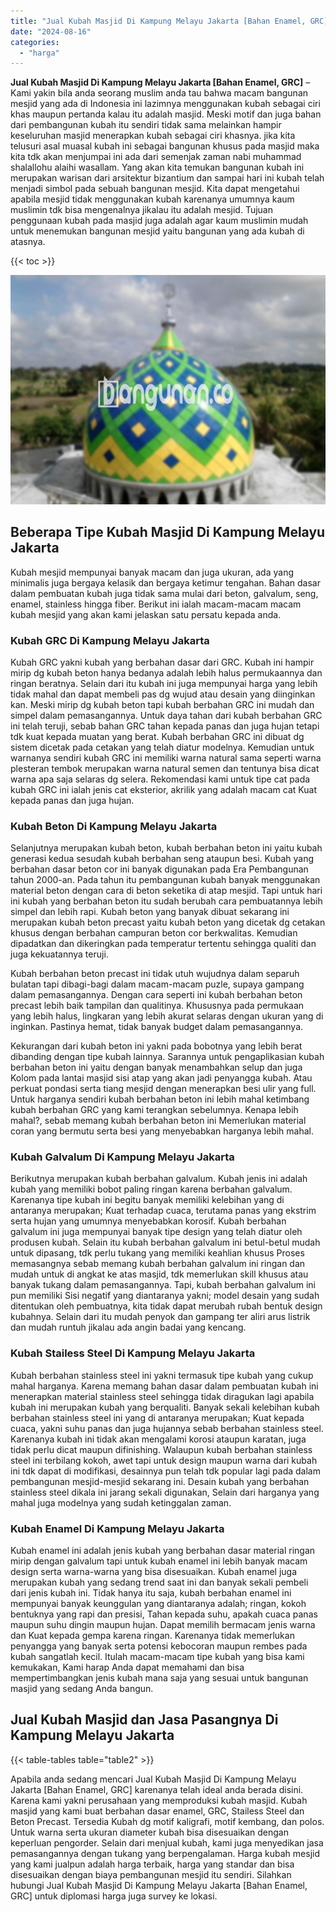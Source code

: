 ```yaml
---
title: "Jual Kubah Masjid Di Kampung Melayu Jakarta [Bahan Enamel, GRC]"
date: "2024-08-16"
categories: 
  - "harga"
---
```


**Jual Kubah Masjid Di Kampung Melayu Jakarta \[Bahan Enamel, GRC\]** – Kami yakin bila anda seorang muslim anda tau bahwa macam bangunan mesjid yang ada di Indonesia ini lazimnya menggunakan kubah sebagai ciri khas maupun pertanda kalau itu adalah masjid. Meski motif dan juga bahan dari pembangunan kubah itu sendiri tidak sama melainkan hampir keseluruhan masjid menerapkan kubah sebagai ciri khasnya. jika kita telusuri asal muasal kubah ini sebagai bangunan khusus pada masjid maka kita tdk akan menjumpai ini ada dari semenjak zaman nabi muhammad shalallohu alaihi wasallam. Yang akan kita temukan bangunan kubah ini merupakan warisan dari arsitektur bizantium dan sampai hari ini kubah telah menjadi simbol pada sebuah bangunan mesjid. Kita dapat mengetahui apabila mesjid tidak menggunakan kubah karenanya umumnya kaum muslimin tdk bisa mengenalnya jikalau itu adalah mesjid. Tujuan penggunaan kubah pada masjid juga adalah agar kaum muslimin mudah untuk menemukan bangunan mesjid yaitu bangunan yang ada kubah di atasnya.

{{< toc >}}

![Jual Kubah Masjid Di Kampung Melayu Jakarta [Bahan Enamel, GRC]](/images/jual-kubah-masjid-27.png)

## Beberapa Tipe Kubah Masjid Di Kampung Melayu Jakarta

Kubah mesjid mempunyai banyak macam dan juga ukuran, ada yang minimalis juga bergaya kelasik dan bergaya ketimur tengahan. Bahan dasar dalam pembuatan kubah juga tidak sama mulai dari beton, galvalum, seng, enamel, stainless hingga fiber. Berikut ini ialah macam-macam macam kubah mesjid yang akan kami jelaskan satu persatu kepada anda.

### Kubah GRC Di Kampung Melayu Jakarta

Kubah GRC yakni kubah yang berbahan dasar dari GRC. Kubah ini hampir mirip dg kubah beton hanya bedanya adalah lebih halus permukaannya dan ringan beratnya. Selain dari itu kubah ini juga mempunyai harga yang lebih tidak mahal dan dapat membeli pas dg wujud atau desain yang diinginkan kan. Meski mirip dg kubah beton tapi kubah berbahan GRC ini mudah dan simpel dalam pemasangannya. Untuk daya tahan dari kubah berbahan GRC ini telah teruji, sebab bahan GRC tahan kepada panas dan juga hujan tetapi tdk kuat kepada muatan yang berat. Kubah berbahan GRC ini dibuat dg sistem dicetak pada cetakan yang telah diatur modelnya. Kemudian untuk warnanya sendiri kubah GRC ini memiliki warna natural sama seperti warna plesteran tembok merupakan warna natural semen dan tentunya bisa dicat warna apa saja selaras dg selera. Rekomendasi kami untuk tipe cat pada kubah GRC ini ialah jenis cat eksterior, akrilik yang adalah macam cat Kuat kepada panas dan juga hujan.

### Kubah Beton Di Kampung Melayu Jakarta

Selanjutnya merupakan kubah beton, kubah berbahan beton ini yaitu kubah generasi kedua sesudah kubah berbahan seng ataupun besi. Kubah yang berbahan dasar beton cor ini banyak digunakan pada Era Pembangunan tahun 2000-an. Pada tahun itu pembangunan kubah banyak menggunakan material beton dengan cara di beton seketika di atap mesjid. Tapi untuk hari ini kubah yang berbahan beton itu sudah berubah cara pembuatannya lebih simpel dan lebih rapi. Kubah beton yang banyak dibuat sekarang ini merupakan kubah beton precast yaitu kubah beton yang dicetak dg cetakan khusus dengan berbahan campuran beton cor berkwalitas. Kemudian dipadatkan dan dikeringkan pada temperatur tertentu sehingga qualiti dan juga kekuatannya teruji.

Kubah berbahan beton precast ini tidak utuh wujudnya dalam separuh bulatan tapi dibagi-bagi dalam macam-macam puzle, supaya gampang dalam pemasangannya. Dengan cara seperti ini kubah berbahan beton precast lebih baik tampilan dan qualitinya. Khususnya pada permukaan yang lebih halus, lingkaran yang lebih akurat selaras dengan ukuran yang di inginkan. Pastinya hemat, tidak banyak budget dalam pemasangannya.

Kekurangan dari kubah beton ini yakni pada bobotnya yang lebih berat dibanding dengan tipe kubah lainnya. Sarannya untuk pengaplikasian kubah berbahan beton ini yaitu dengan banyak menambahkan selup dan juga Kolom pada lantai masjid sisi atap yang akan jadi penyangga kubah. Atau perkuat pondasi serta tiang mesjid dengan menerapkan besi ulir yang full. Untuk harganya sendiri kubah berbahan beton ini lebih mahal ketimbang kubah berbahan GRC yang kami terangkan sebelumnya. Kenapa lebih mahal?, sebab memang kubah berbahan beton ini Memerlukan material coran yang bermutu serta besi yang menyebabkan harganya lebih mahal.

### Kubah Galvalum Di Kampung Melayu Jakarta

Berikutnya merupakan kubah berbahan galvalum. Kubah jenis ini adalah kubah yang memiliki bobot paling ringan karena berbahan galvalum. Karenanya tipe kubah ini begitu banyak memiliki kelebihan yang di antaranya merupakan; Kuat terhadap cuaca, terutama panas yang ekstrim serta hujan yang umumnya menyebabkan korosif. Kubah berbahan galvalum ini juga mempunyai banyak tipe design yang telah diatur oleh produsen kubah. Selain itu kubah berbahan galvalum ini betul-betul mudah untuk dipasang, tdk perlu tukang yang memiliki keahlian khusus Proses memasangnya sebab memang kubah berbahan galvalum ini ringan dan mudah untuk di angkat ke atas masjid, tdk memerlukan skill khusus atau banyak tukang dalam pemasangannya. Tapi, kubah berbahan galvalum ini pun memiliki Sisi negatif yang diantaranya yakni; model desain yang sudah ditentukan oleh pembuatnya, kita tidak dapat merubah rubah bentuk design kubahnya. Selain dari itu mudah penyok dan gampang ter aliri arus listrik dan mudah runtuh jikalau ada angin badai yang kencang.

### Kubah Stailess Steel Di Kampung Melayu Jakarta

Kubah berbahan stainless steel ini yakni termasuk tipe kubah yang cukup mahal harganya. Karena memang bahan dasar dalam pembuatan kubah ini menerapkan material stainless steel sehingga tidak diragukan lagi apabila kubah ini merupakan kubah yang berqualiti. Banyak sekali kelebihan kubah berbahan stainless steel ini yang di antaranya merupakan; Kuat kepada cuaca, yakni suhu panas dan juga hujannya sebab berbahan stainless steel. Karenanya kubah ini tidak akan mengalami korosi ataupun karatan, juga tidak perlu dicat maupun difinishing. Walaupun kubah berbahan stainless steel ini terbilang kokoh, awet tapi untuk design maupun warna dari kubah ini tdk dapat di modifikasi, desainnya pun telah tdk popular lagi pada dalam pembangunan mesjid-mesjid sekarang ini. Desain kubah yang berbahan stainless steel dikala ini jarang sekali digunakan, Selain dari harganya yang mahal juga modelnya yang sudah ketinggalan zaman.

### Kubah Enamel Di Kampung Melayu Jakarta

Kubah enamel ini adalah jenis kubah yang berbahan dasar material ringan mirip dengan galvalum tapi untuk kubah enamel ini lebih banyak macam design serta warna-warna yang bisa disesuaikan. Kubah enamel juga merupakan kubah yang sedang trend saat ini dan banyak sekali pembeli dari jenis kubah ini. Tidak hanya itu saja, kubah berbahan enamel ini mempunyai banyak keunggulan yang diantaranya adalah; ringan, kokoh bentuknya yang rapi dan presisi, Tahan kepada suhu, apakah cuaca panas maupun suhu dingin maupun hujan. Dapat memilih bermacam jenis warna dan Kuat kepada gempa karena ringan. Karenanya tidak memerlukan penyangga yang banyak serta potensi kebocoran maupun rembes pada kubah sangatlah kecil. Itulah macam-macam tipe kubah yang bisa kami kemukakan, Kami harap Anda dapat memahami dan bisa mempertimbangkan jenis kubah mana saja yang sesuai untuk bangunan masjid yang sedang Anda bangun.

## Jual Kubah Masjid dan Jasa Pasangnya Di Kampung Melayu Jakarta

{{< table-tables table="table2" >}}

Apabila anda sedang mencari Jual Kubah Masjid Di Kampung Melayu Jakarta \[Bahan Enamel, GRC\] karenanya telah ideal anda berada disini. Karena kami yakni perusahaan yang memproduksi kubah masjid. Kubah masjid yang kami buat berbahan dasar enamel, GRC, Stailess Steel dan Beton Precast. Tersedia Kubah dg motif kaligrafi, motif kembang, dan polos. Untuk warna serta ukuran diameter kubah bisa disesuaikan dengan keperluan pengorder. Selain dari menjual kubah, kami juga menyedikan jasa pemasangannya dengan tukang yang berpengalaman. Harga kubah mesjid yang kami jualpun adalah harga terbaik, harga yang standar dan bisa disesuaikan dengan biaya pembangunan mesjid itu sendiri. Silahkan hubungi Jual Kubah Masjid Di Kampung Melayu Jakarta \[Bahan Enamel, GRC\] untuk diplomasi harga juga survey ke lokasi.

